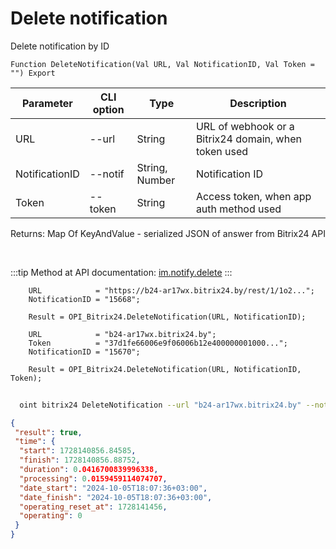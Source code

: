 ﻿---
sidebar_position: 3
---

# Delete notification
 Delete notification by ID



`Function DeleteNotification(Val URL, Val NotificationID, Val Token = "") Export`

  | Parameter | CLI option | Type | Description |
  |-|-|-|-|
  | URL | --url | String | URL of webhook or a Bitrix24 domain, when token used |
  | NotificationID | --notif | String, Number | Notification ID |
  | Token | --token | String | Access token, when app auth method used |

  
  Returns:  Map Of KeyAndValue - serialized JSON of answer from Bitrix24 API

<br/>

:::tip
Method at API documentation: [im.notify.delete](https://dev.1c-bitrix.ru/learning/course/index.php?COURSE_ID=93&LESSON_ID=12133)
:::
<br/>


```bsl title="Code example"
    URL            = "https://b24-ar17wx.bitrix24.by/rest/1/1o2...";
    NotificationID = "15668";

    Result = OPI_Bitrix24.DeleteNotification(URL, NotificationID);

    URL            = "b24-ar17wx.bitrix24.by";
    Token          = "37d1fe66006e9f06006b12e400000001000...";
    NotificationID = "15670";

    Result = OPI_Bitrix24.DeleteNotification(URL, NotificationID, Token);
```



```sh title="CLI command example"
    
  oint bitrix24 DeleteNotification --url "b24-ar17wx.bitrix24.by" --notif "8692" --token "fe3fa966006e9f06006b12e400000001000..."

```

```json title="Result"
{
 "result": true,
 "time": {
  "start": 1728140856.84585,
  "finish": 1728140856.88752,
  "duration": 0.0416700839996338,
  "processing": 0.0159459114074707,
  "date_start": "2024-10-05T18:07:36+03:00",
  "date_finish": "2024-10-05T18:07:36+03:00",
  "operating_reset_at": 1728141456,
  "operating": 0
 }
}
```
